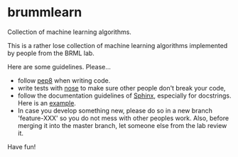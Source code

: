 brummlearn
==========

Collection of machine learning algorithms.

This is a rather lose collection of machine learning algorithms implemented
by people from the BRML lab.

Here are some guidelines. Please...

- follow [pep8](http://www.python.org/dev/peps/pep-0008/) when writing
  code.
- write tests with [nose](http://readthedocs.org/docs/nose/en/latest/) to
  make sure other people don't break your code,
- follow the documentation guidelines of [Sphinx](http://sphinx.pocoo.org/),
  especially for docstrings. Here is an
  [example](http://packages.python.org/an_example_pypi_project/sphinx.html).
- In case you develop something new, please do so in a new branch 'feature-XXX'
  so you do not mess with other peoples work. Also, before merging it into the
  master branch, let someone else from the lab review it.

Have fun!
